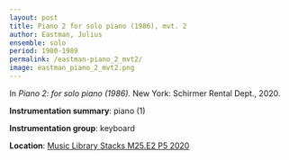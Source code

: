 ```yaml
---
layout: post
title: Piano 2 for solo piano (1986), mvt. 2
author: Eastman, Julius
ensemble: solo
period: 1980-1989
permalink: /eastman-piano_2_mvt2/
image: eastman_piano_2_mvt2.png
---
```


In *Piano 2: for solo piano (1986).* New York: Schirmer Rental Dept., 2020.

**Instrumentation summary**: piano (1)

**Instrumentation group**: keyboard

**Location**: <a href="https://tufts-primo.hosted.exlibrisgroup.com/permalink/f/bnf7qa/01TUN_ALMA21281768840003851" target="_blank"> Music Library Stacks M25.E2 P5 2020</a>

